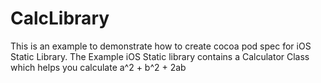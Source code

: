 CalcLibrary
===========

This is an example to demonstrate how to create cocoa pod spec for iOS Static Library. The Example iOS Static library contains a Calculator Class which helps you calculate a^2 + b^2 + 2ab
